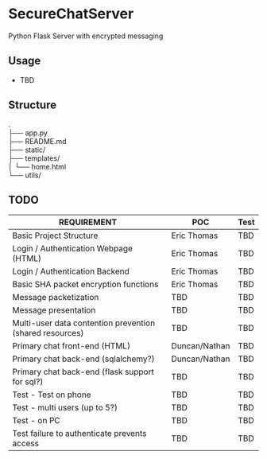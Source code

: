 # SecureChatServer
Python Flask Server with encrypted messaging

## Usage
- TBD

## Structure
.<br>
├── app.py<br>
├── README.md<br>
├── static/<br>
├── templates/<br>
│   └── home.html<br>
└── utils/<br>
  
## TODO

| REQUIREMENT                                              | POC           | Test |
| -------------------------------------------------------- | ------------- | ---- |
| Basic Project Structure                                  | Eric Thomas   | TBD  |
| Login / Authentication Webpage (HTML)                    | Eric Thomas   | TBD  |
| Login / Authentication Backend                           | Eric Thomas   | TBD  |
| Basic SHA packet encryption functions                    | Eric Thomas   | TBD  |
| Message packetization                                    | TBD           | TBD  |
| Message presentation                                     | TBD           | TBD  |
| Multi-user data contention prevention (shared resources) | TBD           | TBD  |
| Primary chat front-end (HTML)                            | Duncan/Nathan | TBD  |
| Primary chat back-end (sqlalchemy?)                      | Duncan/Nathan | TBD  |
| Primary chat back-end (flask support for sql?)           | TBD           | TBD  |
| Test - Test on phone                                     | TBD           | TBD  |
| Test - multi users (up to 5?)                            | TBD           | TBD  |
| Test - on PC                                             | TBD           | TBD  |
| Test failure to authenticate prevents access             | TBD           | TBD  |



